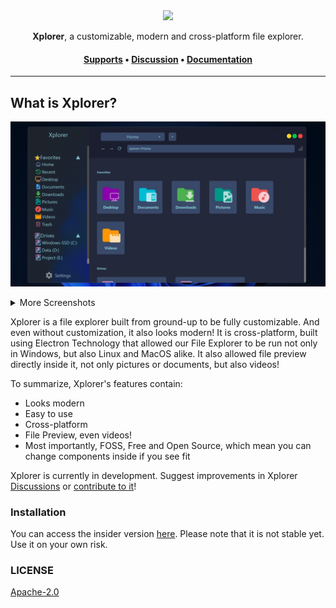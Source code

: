 <div align="center">
<img height=100 src="https://repository-images.githubusercontent.com/360936748/a0855a00-bb4a-11eb-8e22-5f868d7b5f66" />
</div>

<p align="center"><span><b>Xplorer</b>, a customizable, modern and cross-platform file explorer.</span></p>
<h4 align="center"><span><a href="https://xplorer.vercel.app/community/support/">Supports</a></span> • <span><a href="https://github.com/kimlimjustin/xplorer/discussions">Discussion</a></span> • <span><a href="https://xplorer.vercel.app">Documentation</a></span></h4>

---

## What is Xplorer?

![Demo](docs/static/img/Xplorer%20win.png)

<details>
<summary>
More Screenshots
</summary>

![Demo](docs/static/img/Xplorer%20linux.png)
![Demo](docs/static/img/Xplorer%20mac.png)

</details>

Xplorer is a file explorer built from ground-up to be fully customizable. And even without customization, it also looks modern!
It is cross-platform, built using Electron Technology that allowed our File Explorer to be run not only in Windows, but also Linux and MacOS alike.
It also allowed file preview directly inside it, not only pictures or documents, but also videos!

To summarize, Xplorer's features contain:

-   Looks modern
-   Easy to use
-   Cross-platform
-   File Preview, even videos!
-   Most importantly, FOSS, Free and Open Source, which mean you can change components inside if you see fit

Xplorer is currently in development. Suggest improvements in Xplorer [Discussions](https://github.com/kimlimjustin/xplorer/discussions/) or [contribute to it](https://xplorer.vercel.app/community/Contributing/)!

### Installation

You can access the insider version [here](https://github.com/kimlimjustin/xplorer/releases). Please note that it is not stable yet. Use it on your own risk.

### LICENSE

[Apache-2.0](https://github.com/kimlimjustin/xplorer/blob/master/LICENSE)
